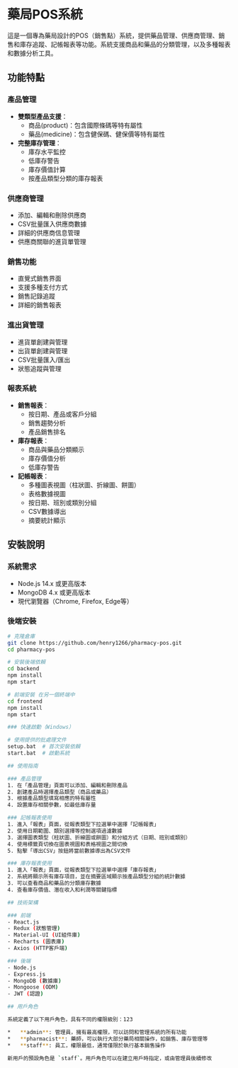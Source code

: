 # 藥局POS系統

這是一個專為藥局設計的POS（銷售點）系統，提供藥品管理、供應商管理、銷售和庫存追蹤、記帳報表等功能。系統支援商品和藥品的分類管理，以及多種報表和數據分析工具。

## 功能特點

### 產品管理
- **雙類型產品支援**：
  - 商品(product)：包含國際條碼等特有屬性
  - 藥品(medicine)：包含健保碼、健保價等特有屬性
- **完整庫存管理**：
  - 庫存水平監控
  - 低庫存警告
  - 庫存價值計算
  - 按產品類型分類的庫存報表

### 供應商管理
- 添加、編輯和刪除供應商
- CSV批量匯入供應商數據
- 詳細的供應商信息管理
- 供應商關聯的進貨單管理

### 銷售功能
- 直覺式銷售界面
- 支援多種支付方式
- 銷售記錄追蹤
- 詳細的銷售報表

### 進出貨管理
- 進貨單創建與管理
- 出貨單創建與管理
- CSV批量匯入/匯出
- 狀態追蹤與管理

### 報表系統
- **銷售報表**：
  - 按日期、產品或客戶分組
  - 銷售趨勢分析
  - 產品銷售排名
- **庫存報表**：
  - 商品與藥品分類顯示
  - 庫存價值分析
  - 低庫存警告
- **記帳報表**：
  - 多種圖表視圖（柱狀圖、折線圖、餅圖）
  - 表格數據視圖
  - 按日期、班別或類別分組
  - CSV數據導出
  - 摘要統計顯示

## 安裝說明

### 系統需求
- Node.js 14.x 或更高版本
- MongoDB 4.x 或更高版本
- 現代瀏覽器（Chrome, Firefox, Edge等）

### 後端安裝
```bash
# 克隆倉庫
git clone https://github.com/henry1266/pharmacy-pos.git
cd pharmacy-pos

# 安裝後端依賴
cd backend
npm install
npm start

# 前端安裝 在另一個終端中
cd frontend
npm install
npm start

### 快速啟動（Windows）

# 使用提供的批處理文件
setup.bat  # 首次安裝依賴
start.bat  # 啟動系統

## 使用指南

### 產品管理
1. 在「產品管理」頁面可以添加、編輯和刪除產品
2. 創建產品時選擇產品類型（商品或藥品）
3. 根據產品類型填寫相應的特有屬性
4. 設置庫存相關參數，如最低庫存量

### 記帳報表使用
1. 進入「報表」頁面，從報表類型下拉選單中選擇「記帳報表」
2. 使用日期範圍、類別選擇等控制選項過濾數據
3. 選擇圖表類型（柱狀圖、折線圖或餅圖）和分組方式（日期、班別或類別）
4. 使用標籤頁切換在圖表視圖和表格視圖之間切換
5. 點擊「導出CSV」按鈕將當前數據導出為CSV文件

### 庫存報表使用
1. 進入「報表」頁面，從報表類型下拉選單中選擇「庫存報表」
2. 系統將顯示所有庫存項目，並在摘要區域顯示按產品類型分組的統計數據
3. 可以查看商品和藥品的分類庫存數據
4. 查看庫存價值、潛在收入和利潤等關鍵指標

## 技術架構

### 前端
- React.js
- Redux (狀態管理)
- Material-UI (UI組件庫)
- Recharts (圖表庫)
- Axios (HTTP客戶端)

### 後端
- Node.js
- Express.js
- MongoDB (數據庫)
- Mongoose (ODM)
- JWT (認證)

## 用戶角色

系統定義了以下用戶角色，具有不同的權限級別：123

*   **admin**: 管理員，擁有最高權限，可以訪問和管理系統的所有功能
*   **pharmacist**: 藥師，可以執行大部分藥局相關操作，如銷售、庫存管理等
*   **staff**: 員工，權限最低，通常僅限於執行基本銷售操作

新用戶的預設角色是 `staff`。用戶角色可以在建立用戶時指定，或由管理員後續修改
